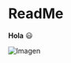 # ReadMe
**Hola** 😃

![Imagen](https://www.dzoom.org.es/wp-content/uploads/2017/07/seebensee-2384369-810x540.jpg)
